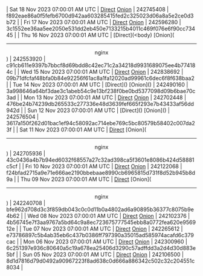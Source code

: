 | Sat 18 Nov 2023 07:00:01 AM UTC | [Direct](https://oshi.at/vBHq) [Onion](http://5ety7tpkim5me6eszuwcje7bmy25pbtrjtue7zkqqgziljwqy3rrikqd.onion/vBHq) | 242745408 | f892eae86a0f5fefb6700d942aa603285415fed2c325023d06a8a5e2ce0d3b72 | 
| Fri 17 Nov 2023 07:00:01 AM UTC | [Direct](https://oshi.at/HwXK) [Onion](http://5ety7tpkim5me6eszuwcje7bmy25pbtrjtue7zkqqgziljwqy3rrikqd.onion/HwXK) | 242596280 | 3c1552ee36aa5ee2050e531dd2eb450e7133215b4011c469f076e6f90cc73445 | 
| Thu 16 Nov 2023 07:00:01 AM UTC | [Direct](<body) [Onion](<hr><center>nginx</center>) | 242553920 | c91cb611e9397b7bbcf8d69bdd8c42ec71c2a34218d9931689075ee4b774184c | 
| Wed 15 Nov 2023 07:00:01 AM UTC | [Direct](https://oshi.at/WPma) [Onion](http://5ety7tpkim5me6eszuwcje7bmy25pbtrjtue7zkqqgziljwqy3rrikqd.onion/WPma) | 242838692 | 09b71dfcfaf48bfa0b84e92256f61ac8a1fa12020ad99961c6dec6f8f638baa2 | 
| Tue 14 Nov 2023 07:00:01 AM UTC | [Direct](</body></html>) [Onion](</body></html>) | 242490160 | 3a998646a64bf3dae3c1abeb54c9e13bf238f0be0bd5377098d09b6bae70c3ad | 
| Mon 13 Nov 2023 07:00:01 AM UTC | [Direct](https://oshi.at/yFcPp) [Onion](http://5ety7tpkim5me6eszuwcje7bmy25pbtrjtue7zkqqgziljwqy3rrikqd.onion/yFcPp) | 242702448 | 476be24b74239db265533c277336e48d3639fef665f293e7b43433af56dd942d | 
| Sun 12 Nov 2023 07:00:01 AM UTC | [Direct](</body></html>) [Onion](</body></html>) | 242576504 | 3617a150f262d01bac1ef94c58092ac714ebe769c5bc80579b58402c007da23f | 
| Sat 11 Nov 2023 07:00:01 AM UTC | [Direct](<body>) [Onion](<hr><center>nginx</center>) | 242705936 | 43c0436a4b7b94ed6032f68557a27c32ad398ca5f3601e8086b424d58881c5cf | 
| Fri 10 Nov 2023 07:00:01 AM UTC | [Direct](https://oshi.at/ZaGU) [Onion](http://5ety7tpkim5me6eszuwcje7bmy25pbtrjtue7zkqqgziljwqy3rrikqd.onion/ZaGU) | 242122068 | f24bfad2715a9e71e666ae2190bbebaae8990cb6965815d731f8d52b945b8d9a | 
| Thu 09 Nov 2023 07:00:01 AM UTC | [Direct](<body>) [Onion](<hr><center>nginx</center>) | 242240708 | bfe962d708d3c3f859db043c0c0d11b0a4802ad6a90895b36377c8075b9e4b62 | 
| Wed 08 Nov 2023 07:00:01 AM UTC | [Direct](https://oshi.at/rigL) [Onion](http://5ety7tpkim5me6eszuwcje7bmy25pbtrjtue7zkqqgziljwqy3rrikqd.onion/rigL) | 242102376 | 4b56745e7f3aa9767a5bd64c9a8ec723675777545ebb8a0772fea620e956912e | 
| Tue 07 Nov 2023 07:00:01 AM UTC | [Direct](https://oshi.at/ftZx) [Onion](http://5ety7tpkim5me6eszuwcje7bmy25pbtrjtue7zkqqgziljwqy3rrikqd.onion/ftZx) | 242265612 | e73786897c5b4ab35eb6c437b0386ff797390a35015ad585974acafd6c379cac | 
| Mon 06 Nov 2023 07:00:01 AM UTC | [Direct](https://oshi.at/yror) [Onion](http://5ety7tpkim5me6eszuwcje7bmy25pbtrjtue7zkqqgziljwqy3rrikqd.onion/yror) | 242300960 | 6c251397e936c80640a5c19a678ea25406d3290c57adffdd3a2d4d30d883e5bf | 
| Sun 05 Nov 2023 07:00:01 AM UTC | [Direct](https://oshi.at/aqew) [Onion](http://5ety7tpkim5me6eszuwcje7bmy25pbtrjtue7zkqqgziljwqy3rrikqd.onion/aqew) | 242106500 | 8d1d7816d79d0492a90967223f8ad638c0d666a886342c502c32c204551c8034 | 
